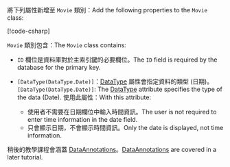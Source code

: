 <!-- THIS INCLUDE USED BY MVC AND RP -->
<span data-ttu-id="f03fd-101">將下列屬性新增至 `Movie` 類別：</span><span class="sxs-lookup"><span data-stu-id="f03fd-101">Add the following properties to the `Movie` class:</span></span>

[!code-csharp[](~/tutorials/razor-pages/razor-pages-start/sample/RazorPagesMovie22/Models/Movie.cs?name=snippet1)]

<span data-ttu-id="f03fd-102">`Movie` 類別包含：</span><span class="sxs-lookup"><span data-stu-id="f03fd-102">The `Movie` class contains:</span></span>

* <span data-ttu-id="f03fd-103">`ID` 欄位是資料庫對於主索引鍵的必要欄位。</span><span class="sxs-lookup"><span data-stu-id="f03fd-103">The `ID` field is required by the database for the primary key.</span></span>
* <span data-ttu-id="f03fd-104">`[DataType(DataType.Date)]`：[DataType](/dotnet/api/microsoft.aspnetcore.mvc.dataannotations.internal.datatypeattributeadapter) 屬性會指定資料的類型 (日期)。</span><span class="sxs-lookup"><span data-stu-id="f03fd-104">`[DataType(DataType.Date)]`:  The [DataType](/dotnet/api/microsoft.aspnetcore.mvc.dataannotations.internal.datatypeattributeadapter) attribute specifies the type of the data (Date).</span></span> <span data-ttu-id="f03fd-105">使用此屬性：</span><span class="sxs-lookup"><span data-stu-id="f03fd-105">With this attribute:</span></span>

  * <span data-ttu-id="f03fd-106">使用者不需要在日期欄位中輸入時間資訊。</span><span class="sxs-lookup"><span data-stu-id="f03fd-106">The user is not required to enter time information in the date field.</span></span>
  * <span data-ttu-id="f03fd-107">只會顯示日期，不會顯示時間資訊。</span><span class="sxs-lookup"><span data-stu-id="f03fd-107">Only the date is displayed, not time information.</span></span>

<span data-ttu-id="f03fd-108">稍後的教學課程會涵蓋 [DataAnnotations](/dotnet/api/system.componentmodel.dataannotations)。</span><span class="sxs-lookup"><span data-stu-id="f03fd-108">[DataAnnotations](/dotnet/api/system.componentmodel.dataannotations) are covered in a later tutorial.</span></span>
